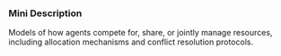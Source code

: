 ### Mini Description

Models of how agents compete for, share, or jointly manage resources, including allocation mechanisms and conflict resolution protocols.

